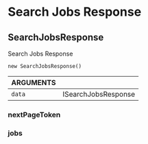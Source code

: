 <!-- Generated automatically. Update this documentation by updating the source code. -->

# Search Jobs Response

## SearchJobsResponse

Search Jobs Response

`new SearchJobsResponse()`

<div class="method-list">
  <table>
    <thead>
      <tr>
        <th>ARGUMENTS</th>
        <th></th>
      </tr>
    </thead>
    <tbody>
      <tr>
        <td class="param">
          <code>data</code>
        </td>
        <td>
            <div class="type">ISearchJobsResponse</div>
        </td>
      </tr>
    </tbody>
  </table>
</div>

### nextPageToken

### jobs
